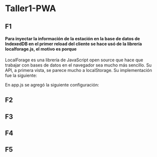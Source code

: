 # Taller1-PWA
## F1
#### Para inyectar la información de la estación en la base de datos de IndexedDB en el primer reload del cliente se hace usó de la librería localforage.js, el motivo es porque 
LocalForage es una librería de JavaScript open source que hace que trabajar con bases de datos en el navegador sea mucho más sencillo. Su API, a primera vista, se parece mucho a localStorage.
Su implementación fue la siguiente:

En app.js se agregó la siguiente configuración:


## F2

## F3

## F4

## F5
